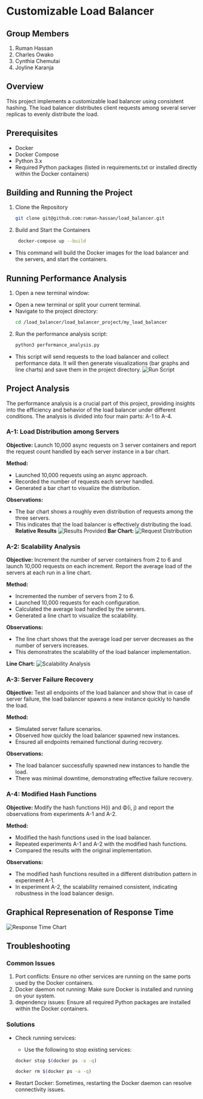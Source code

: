 
# Customizable Load Balancer

## Group Members
1. Ruman Hassan
2. Charles Owako
3. Cynthia Chemutai
4. Joyline Karanja

## Overview

This project implements a customizable load balancer using consistent hashing. The load balancer distributes client requests among several server replicas to evenly distribute the load.

## Prerequisites
- Docker
- Docker Compose
- Python 3.x
- Required Python packages (listed in requirements.txt or installed directly within the Docker containers)

## Building and Running the Project
1. Clone the Repository

   ```sh 
   git clone git@github.com:ruman-hassan/load_balancer.git 
   ```

2. Build and Start the Containers

   ```sh
    docker-compose up --build
    ```

- This command will build the Docker images for the load balancer and the servers, and start the containers.

## Running Performance Analysis
1. Open a new terminal window:
- Open a new terminal or split your current terminal.
- Navigate to the project directory: 
   ```sh
   cd /load_balancer/load_balancer_project/my_load_balancer 
   ```
2. Run the performance analysis script:
   ```sh 
   python3 performance_analysis.py 
   ```
- This script will send requests to the load balancer and collect performance data. It will then generate visualizations (bar graphs and line charts) and save them in the project directory.
![Run Script](./load_balancer_project/my_load_balancer/image.png)

## Project Analysis
The performance analysis is a crucial part of this project, providing insights into the efficiency and behavior of the load balancer under different conditions. The analysis is divided into four main parts: A-1 to A-4.

### A-1: Load Distribution among Servers

**Objective:** Launch 10,000 async requests on 3 server containers and report the request count handled by each server instance in a bar chart.

**Method:**
- Launched 10,000 requests using an async approach.
- Recorded the number of requests each server handled.
- Generated a bar chart to visualize the distribution.

**Observations:**
- The bar chart shows a roughly even distribution of requests among the three servers.
- This indicates that the load balancer is effectively distributing the load.
**Relative Results**
![Results Provided](./load_balancer_project/my_load_balancer/results.png)
**Bar Chart:**
![Request Distribution](./load_balancer_project/my_load_balancer/bar_chart.png)

### A-2: Scalability Analysis

**Objective:** Increment the number of server containers from 2 to 6 and launch 10,000 requests on each increment. Report the average load of the servers at each run in a line chart.

**Method:**
- Incremented the number of servers from 2 to 6.
- Launched 10,000 requests for each configuration.
- Calculated the average load handled by the servers.
- Generated a line chart to visualize the scalability.

**Observations:**
- The line chart shows that the average load per server decreases as the number of servers increases.
- This demonstrates the scalability of the load balancer implementation.

**Line Chart:**
![Scalability Analysis](./load_balancer_project/my_load_balancer/line_chart.png)

### A-3: Server Failure Recovery

**Objective:** Test all endpoints of the load balancer and show that in case of server failure, the load balancer spawns a new instance quickly to handle the load.

**Method:**
- Simulated server failure scenarios.
- Observed how quickly the load balancer spawned new instances.
- Ensured all endpoints remained functional during recovery.

**Observations:**
- The load balancer successfully spawned new instances to handle the load.
- There was minimal downtime, demonstrating effective failure recovery.

### A-4: Modified Hash Functions

**Objective:** Modify the hash functions H(i) and Φ(i, j) and report the observations from experiments A-1 and A-2.

**Method:**
- Modified the hash functions used in the load balancer.
- Repeated experiments A-1 and A-2 with the modified hash functions.
- Compared the results with the original implementation.

**Observations:**
- The modified hash functions resulted in a different distribution pattern in experiment A-1.
- In experiment A-2, the scalability remained consistent, indicating robustness in the load balancer design.

## Graphical Represenation of Response Time

![Response Time Chart](./load_balancer_project/my_load_balancer/response_time_chart.png)
## Troubleshooting
### Common Issues
1. Port conflicts: Ensure no other services are running on the same ports used by the Docker containers.
2. Docker daemon not running: Make sure Docker is installed and running on your system.
3. dependency issues: Ensure all required Python packages are installed within the Docker containers.

### Solutions
- Check running services: 
   - Use the following to stop existing services:
   ```sh
   docker stop $(docker ps -a -q)
   ```
   ```sh
   docker rm $(docker ps -a -q)
   ```

- Restart Docker: Sometimes, restarting the Docker daemon can resolve connectivity issues.
